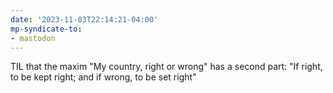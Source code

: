 ```yaml
---
date: '2023-11-03T22:14:21-04:00'
mp-syndicate-to:
- mastodon
---
```


TIL that the maxim "My country, right or wrong" has a second part: "If right, to be kept right; and if wrong, to be set right"